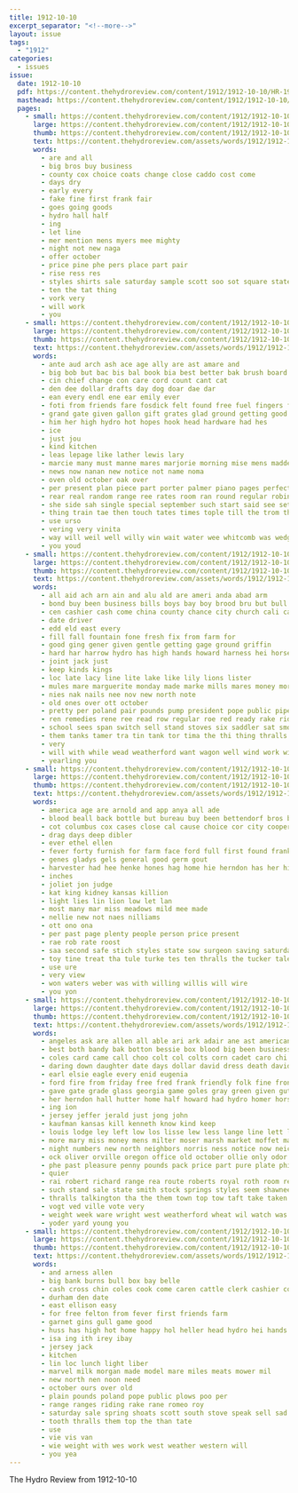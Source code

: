 ```yaml
---
title: 1912-10-10
excerpt_separator: "<!--more-->"
layout: issue
tags:
  - "1912"
categories:
  - issues
issue:
  date: 1912-10-10
  pdf: https://content.thehydroreview.com/content/1912/1912-10-10/HR-1912-10-10.pdf
  masthead: https://content.thehydroreview.com/content/1912/1912-10-10/masthead/HR-1912-10-10.jpg
  pages:
    - small: https://content.thehydroreview.com/content/1912/1912-10-10/small/HR-1912-10-10-01.jpg
      large: https://content.thehydroreview.com/content/1912/1912-10-10/large/HR-1912-10-10-01.jpg
      thumb: https://content.thehydroreview.com/content/1912/1912-10-10/thumbnails/HR-1912-10-10-01.jpg
      text: https://content.thehydroreview.com/assets/words/1912/1912-10-10/HR-1912-10-10-01.txt
      words:
        - are and all
        - big bros buy business
        - county cox choice coats change close caddo cost come
        - days dry
        - early every
        - fake fine first frank fair
        - goes going goods
        - hydro hall half
        - ing
        - let line
        - mer mention mens myers mee mighty
        - night not new naga
        - offer october
        - price pine phe pers place part pair
        - rise ress res
        - styles shirts sale saturday sample scott soo sot square state see
        - ten the tat thing
        - vork very
        - will work
        - you
    - small: https://content.thehydroreview.com/content/1912/1912-10-10/small/HR-1912-10-10-02.jpg
      large: https://content.thehydroreview.com/content/1912/1912-10-10/large/HR-1912-10-10-02.jpg
      thumb: https://content.thehydroreview.com/content/1912/1912-10-10/thumbnails/HR-1912-10-10-02.jpg
      text: https://content.thehydroreview.com/assets/words/1912/1912-10-10/HR-1912-10-10-02.txt
      words:
        - ante aud arch ash ace age ally are ast amare and
        - big bob but bac bis bal book bia best better bak brush board been bee bead
        - cin chief change con care cord count cant cat
        - den dee dollar drafts day dog doar dae dar
        - ean every endl ene ear emily ever
        - foti from friends fare fosdick felt found free fuel fingers for
        - grand gate given gallon gift grates glad ground getting good glance
        - him her high hydro hot hopes hook head hardware had hes
        - ice
        - just jou
        - kind kitchen
        - leas lepage like lather lewis lary
        - marcie many must manne mares marjorie morning mise mens madden mallory mene more most much morn
        - news now nanan new notice not name noma
        - oven old october oak over
        - per present plan piece part porter palmer piano pages perfect pat
        - rear real random range ree rates room ran round regular robin
        - she side sah single special september such start said see set steel sani standard
        - thing train tae then touch tates times tople till the trom than tad tha take tom try tak ten toot tweet tana
        - use urso
        - vering very vinita
        - way will weil well willy win wait water wee whitcomb was wedge wedding wellington wes wade with
        - you youd
    - small: https://content.thehydroreview.com/content/1912/1912-10-10/small/HR-1912-10-10-03.jpg
      large: https://content.thehydroreview.com/content/1912/1912-10-10/large/HR-1912-10-10-03.jpg
      thumb: https://content.thehydroreview.com/content/1912/1912-10-10/thumbnails/HR-1912-10-10-03.jpg
      text: https://content.thehydroreview.com/assets/words/1912/1912-10-10/HR-1912-10-10-03.txt
      words:
        - all aid ach arn ain and alu ald are ameri anda abad arm
        - bond buy been business bills boys bay boy brood bru but bull bank best
        - cen cashier cash come china county chance city church cali cattle clerk collins call cody cole can
        - date driver
        - edd eld east every
        - fill fall fountain fone fresh fix from farm for
        - good ging gener given gentle getting gage ground griffin
        - hard har harrow hydro has high hands howard harness hei horse hinton hardware
        - joint jack just
        - keep kinds kings
        - loc late lacy line lite lake like lily lions lister
        - mules mare marguerite monday made marke mills mares money more mill mccool meats miller miles market milk mower mile
        - nies nak nails nee nov new north note
        - old ones over ott october
        - pretty per poland pair pounds pump president pope public pipes
        - ren remedies rene ree read row regular roe red ready rake riding
        - school sees span switch sell stand stoves six saddler sat smooth single serre stock sale ser special steers strong set seven shi ship
        - them tanks tamer tra tin tank tor tima the thi thing thralls
        - very
        - will with while wead weatherford want wagon well wind work wide weight wil wear weare white
        - yearling you
    - small: https://content.thehydroreview.com/content/1912/1912-10-10/small/HR-1912-10-10-04.jpg
      large: https://content.thehydroreview.com/content/1912/1912-10-10/large/HR-1912-10-10-04.jpg
      thumb: https://content.thehydroreview.com/content/1912/1912-10-10/thumbnails/HR-1912-10-10-04.jpg
      text: https://content.thehydroreview.com/assets/words/1912/1912-10-10/HR-1912-10-10-04.txt
      words:
        - america age are arnold and app anya all ade
        - blood beall back bottle but bureau buy been bettendorf bros bond box bradley band barra
        - cot columbus cox cases close cal cause choice cor city cooper car company cross cop can clerk cure chill corn
        - drag days deep dibler
        - ever ethel ellen
        - fever forty furnish for farm face ford full first found frank
        - genes gladys gels general good germ gout
        - harvester had hee henke hones hag home hie herndon has her high hub
        - inches
        - joliet jon judge
        - kat king kidney kansas killion
        - light lies lin lion low let lan
        - most many mar miss meadows mild mee made
        - nellie new not naes nilliams
        - ott ono ona
        - per past page plenty people person price present
        - rae rob rate roost
        - saa second safe stich styles state sow surgeon saving saturday steel school such stock sunday south solo service style sick
        - toy tine treat tha tule turke tes ten thralls the tucker tale thomas try than trom
        - use ure
        - very view
        - won waters weber was with willing willis will wire
        - you yon
    - small: https://content.thehydroreview.com/content/1912/1912-10-10/small/HR-1912-10-10-05.jpg
      large: https://content.thehydroreview.com/content/1912/1912-10-10/large/HR-1912-10-10-05.jpg
      thumb: https://content.thehydroreview.com/content/1912/1912-10-10/thumbnails/HR-1912-10-10-05.jpg
      text: https://content.thehydroreview.com/assets/words/1912/1912-10-10/HR-1912-10-10-05.txt
      words:
        - angeles ask are allen all able ari ark adair ane ast american and alvis
        - best both bandy bak botton bessie box blood big been business blackwell blaine broom blue brothers bread bel brice black brown boys breed books belle brought bring betting bee blankenship bees busi boise bas
        - coles card came call choo colt col colts corn cadet caro chi county can clerk college cattle case cotton china coats cad carry clos city clapp come cheap
        - daring down daughter date days dollar david dress death davidson dura dry during day dean dinner deeds
        - earl elsie eagle every enid eugenia
        - ford fire from friday free fred frank friendly folk fine front for friends finder fore florence few fair first fuel face
        - gave gate grade glass georgia game goles gray green given guthrie goods good grove gear geary
        - her herndon hall hutter home half howard had hydro homer horse hens hill hot hose has high him hafer health haw
        - ing ion
        - jersey jeffer jerald just jong john
        - kaufman kansas kill kenneth know kind keep
        - louis lodge ley left low los lisse lew less lange line lett lacy lint last large lot leazenby lizzie
        - more mary miss money mens milter moser marsh market moffet mack mon monday monks men miller many
        - night numbers new north neighbors norris ness notice now neice nov
        - ock oliver orville oregon office old october ollie only odor ogles over offer
        - phe past pleasure penny pounds pack price part pure plate phillips president par per
        - quier
        - rai robert richard range rea route roberts royal roth room rece robt roosevelt ret record regular rin register red rank
        - such stand sale state smith stock springs styles seem shawnee sheriff son special standing sack set scott see sincere season stallion sas sweet seven sane sell sick saturday sal save send store sunday smoke summer show sui schultz steel seed schwartz stewart soon she
        - thralls talkington tha the them town top tow taft take taken times
        - vogt ved ville vote very
        - weight week ware wright west weatherford wheat wil watch was with win weather williams word well winter wiest worn wilson wire went woods wars will want
        - yoder yard young you
    - small: https://content.thehydroreview.com/content/1912/1912-10-10/small/HR-1912-10-10-06.jpg
      large: https://content.thehydroreview.com/content/1912/1912-10-10/large/HR-1912-10-10-06.jpg
      thumb: https://content.thehydroreview.com/content/1912/1912-10-10/thumbnails/HR-1912-10-10-06.jpg
      text: https://content.thehydroreview.com/assets/words/1912/1912-10-10/HR-1912-10-10-06.txt
      words:
        - and arness allen
        - big bank burns bull box bay belle
        - cash cross chin coles cook come caren cattle clerk cashier colony
        - durham den date
        - east ellison easy
        - for free felton from fever first friends farm
        - garnet gins gull game good
        - huss has high hot home happy hol heller head hydro hei hands
        - isa ing ith irey ibay
        - jersey jack
        - kitchen
        - lin loc lunch light liber
        - marvel milk morgan made model mare miles meats mower mil
        - new north nen noon need
        - october ours over old
        - plain pounds poland pope public plows poo per
        - range ranges riding rake rane romeo roy
        - saturday sale spring shoats scott south stove speak sell sad store
        - tooth thralls them top the than tate
        - use
        - vie vis van
        - wie weight with wes work west weather western will
        - you yea
---
```


The Hydro Review from 1912-10-10

<!--more-->

